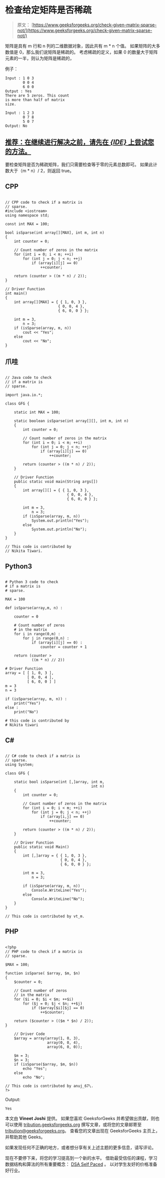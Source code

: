 # 检查给定矩阵是否稀疏

> 原文： [https://www.geeksforgeeks.org/check-given-matrix-sparse-not/](https://www.geeksforgeeks.org/check-given-matrix-sparse-not/)

矩阵是具有 m 行和 n 列的二维数据对象，因此共有 m * n 个值。 如果矩阵的大多数值是 0，那么我们说矩阵是稀疏的。
考虑稀疏的定义，如果 0 的数量大于矩阵元素的一半，则认为矩阵是稀疏的，

例子：

```
Input : 1 0 3
        0 0 4
        6 0 0
Output : Yes
There are 5 zeros. This count
is more than half of matrix
size.

Input : 1 2 3
        0 7 8
        5 0 7 
Output: No

```

## [推荐：在继续进行解决之前，请先在 ***{IDE}*** 上尝试您的方法。](https://ide.geeksforgeeks.org/)

要检查矩阵是否为稀疏矩阵，我们只需要检查等于零的元素总数即可。 如果此计数大于（m * n）/ 2，则返回 true。

## CPP

```

// CPP code to check if a matrix is 
// sparse. 
#include <iostream> 
using namespace std; 

const int MAX = 100; 

bool isSparse(int array[][MAX], int m, int n) 
{ 
    int counter = 0; 

    // Count number of zeros in the matrix 
    for (int i = 0; i < m; ++i) 
        for (int j = 0; j < n; ++j) 
            if (array[i][j] == 0) 
                ++counter; 

    return (counter > ((m * n) / 2)); 
} 

// Driver Function 
int main() 
{ 
    int array[][MAX] = { { 1, 0, 3 },  
                        { 0, 0, 4 },  
                        { 6, 0, 0 } }; 

    int m = 3, 
        n = 3; 
    if (isSparse(array, m, n)) 
        cout << "Yes"; 
    else
        cout << "No"; 
} 

```

## 爪哇

```

// Java code to check  
// if a matrix is 
// sparse. 

import java.io.*; 

class GFG { 

    static int MAX = 100; 

    static boolean isSparse(int array[][], int m, int n) 
    { 
        int counter = 0; 

        // Count number of zeros in the matrix 
        for (int i = 0; i < m; ++i) 
            for (int j = 0; j < n; ++j) 
                if (array[i][j] == 0) 
                    ++counter; 

        return (counter > ((m * n) / 2)); 
    } 

    // Driver Function 
    public static void main(String args[]) 
    { 
        int array[][] = { { 1, 0, 3 },  
                            { 0, 0, 4 },  
                            { 6, 0, 0 } }; 

        int m = 3, 
            n = 3; 
        if (isSparse(array, m, n)) 
            System.out.println("Yes"); 
        else
            System.out.println("No"); 
    } 
} 

// This code is contributed by 
// Nikita Tiwari. 

```

## Python3

```

# Python 3 code to check 
# if a matrix is 
# sparse. 

MAX = 100

def isSparse(array,m, n) : 

    counter = 0

    # Count number of zeros 
    # in the matrix 
    for i in range(0,m) : 
        for j in range(0,n) : 
            if (array[i][j] == 0) : 
                counter = counter + 1

    return (counter >  
            ((m * n) // 2)) 

# Driver Function 
array = [ [ 1, 0, 3 ], 
          [ 0, 0, 4 ], 
          [ 6, 0, 0 ] ] 
m = 3
n = 3

if (isSparse(array, m, n)) : 
    print("Yes") 
else : 
    print("No") 

# this code is contributed by 
# Nikita tiwari 

```

## C# 

```

// C# code to check if a matrix is 
// sparse. 
using System; 

class GFG { 

    static bool isSparse(int [,]array, int m, 
                                       int n) 
    { 
        int counter = 0; 

        // Count number of zeros in the matrix 
        for (int i = 0; i < m; ++i) 
            for (int j = 0; j < n; ++j) 
                if (array[i,j] == 0) 
                    ++counter; 

        return (counter > ((m * n) / 2)); 
    } 

    // Driver Function 
    public static void Main() 
    { 
        int [,]array = { { 1, 0, 3 },  
                         { 0, 0, 4 },  
                         { 6, 0, 0 } }; 

        int m = 3, 
            n = 3; 

        if (isSparse(array, m, n)) 
            Console.WriteLine("Yes"); 
        else
            Console.WriteLine("No"); 
    } 
} 

// This code is contributed by vt_m. 

```

## PHP

```

<?php 
// PHP code to check if a matrix is 
// sparse. 

$MAX = 100; 

function isSparse( $array, $m, $n) 
{ 
    $counter = 0; 

    // Count number of zeros 
    // in the matrix 
    for ($i = 0; $i < $m; ++$i) 
        for ($j = 0; $j < $n; ++$j) 
            if ($array[$i][$j] == 0) 
                ++$counter; 

    return ($counter > (($m * $n) / 2)); 
} 

    // Driver Code 
    $array = array(array(1, 0, 3),  
                   array(0, 0, 4),  
                   array(6, 0, 0)); 

    $m = 3; 
    $n = 3; 
    if (isSparse($array, $m, $n)) 
        echo "Yes"; 
    else
        echo "No"; 

// This code is contributed by anuj_67\. 
?> 

```

Output:

```
Yes

```

本文由 **Vineet Joshi** 提供。 如果您喜欢 GeeksforGeeks 并希望做出贡献，则也可以使用 [tribution.geeksforgeeks.org](http://www.contribute.geeksforgeeks.org) 撰写文章，或将您的文章邮寄至 tribution@geeksforgeeks.org。 查看您的文章出现在 GeeksforGeeks 主页上，并帮助其他 Geeks。

如果发现任何不正确的地方，或者想分享有关上述主题的更多信息，请写评论。

现在不要停下来，将您的学习提高到一个新的水平。 借助最受信任的课程，学习数据结构和算法的所有重要概念： [DSA Self Paced](https://practice.geeksforgeeks.org/courses/dsa-self-paced?utm_source=geeksforgeeks&utm_medium=article&utm_campaign=gfg_article_dsa_content_bottom) 。 以对学生友好的价格准备好行业。
